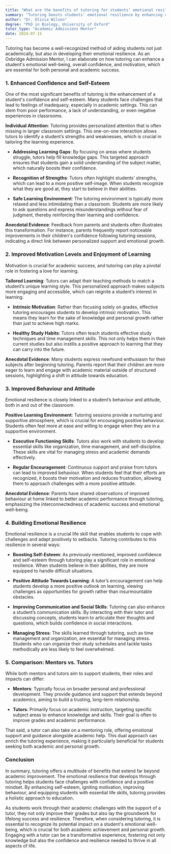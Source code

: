 ```yaml
---
title: "What are the benefits of tutoring for students’ emotional resilience?"
summary: "Tutoring boosts students' emotional resilience by enhancing confidence, self-esteem, and motivation, leading to personal and academic success."
author: "Dr. Olivia Wilson"
degree: "PhD in Biology, University of Oxford"
tutor_type: "Academic Admissions Mentor"
date: 2024-07-15
---
```


Tutoring has become a well-recognized method of aiding students not just academically, but also in developing their emotional resilience. As an Oxbridge Admission Mentor, I can elaborate on how tutoring can enhance a student's emotional well-being, overall confidence, and motivation, which are essential for both personal and academic success.

### 1. Enhanced Confidence and Self-Esteem

One of the most significant benefits of tutoring is the enhancement of a student's confidence and self-esteem. Many students face challenges that lead to feelings of inadequacy, especially in academic settings. This can stem from poor performance, a lack of understanding, or even negative experiences in classrooms. 

**Individual Attention**: Tutoring provides personalized attention that is often missing in larger classroom settings. This one-on-one interaction allows tutors to identify a student’s strengths and weaknesses, which is crucial in tailoring the learning experience. 

- **Addressing Learning Gaps**: By focusing on areas where students struggle, tutors help fill knowledge gaps. This targeted approach ensures that students gain a solid understanding of the subject matter, which naturally boosts their confidence.

- **Recognition of Strengths**: Tutors often highlight students’ strengths, which can lead to a more positive self-image. When students recognize what they are good at, they start to believe in their abilities. 

- **Safe Learning Environment**: The tutoring environment is typically more relaxed and less intimidating than a classroom. Students are more likely to ask questions and express misunderstandings without fear of judgment, thereby reinforcing their learning and confidence.

**Anecdotal Evidence**: Feedback from parents and students often illustrates this transformation. For instance, parents frequently report noticeable improvements in their children's confidence following tutoring sessions, indicating a direct link between personalized support and emotional growth.

### 2. Improved Motivation Levels and Enjoyment of Learning

Motivation is crucial for academic success, and tutoring can play a pivotal role in fostering a love for learning. 

**Tailored Learning**: Tutors can adapt their teaching methods to match a student’s unique learning style. This personalized approach makes subjects more engaging and accessible, which can reignite a student’s interest in learning.

- **Intrinsic Motivation**: Rather than focusing solely on grades, effective tutoring encourages students to develop intrinsic motivation. This means they learn for the sake of knowledge and personal growth rather than just to achieve high marks.

- **Healthy Study Habits**: Tutors often teach students effective study techniques and time management skills. This not only helps them in their current studies but also instills a positive approach to learning that they can carry into the future.

**Anecdotal Evidence**: Many students express newfound enthusiasm for their subjects after beginning tutoring. Parents report that their children are more eager to learn and engage with academic material outside of structured sessions, highlighting a shift in attitude towards education.

### 3. Improved Behaviour and Attitude

Emotional resilience is closely linked to a student’s behaviour and attitude, both in and out of the classroom. 

**Positive Learning Environment**: Tutoring sessions provide a nurturing and supportive atmosphere, which is crucial for encouraging positive behaviour. Students often feel more at ease and willing to engage when they are in a supportive environment.

- **Executive Functioning Skills**: Tutors also work with students to develop essential skills like organization, time management, and self-discipline. These skills are vital for managing stress and academic demands effectively.

- **Regular Encouragement**: Continuous support and praise from tutors can lead to improved behaviour. When students feel that their efforts are recognized, it boosts their motivation and reduces frustration, allowing them to approach challenges with a more positive attitude.

**Anecdotal Evidence**: Parents have shared observations of improved behaviour at home linked to better academic performance through tutoring, emphasizing the interconnectedness of academic success and emotional well-being.

### 4. Building Emotional Resilience

Emotional resilience is a crucial life skill that enables students to cope with challenges and adapt positively to setbacks. Tutoring contributes to this resilience in several ways:

- **Boosting Self-Esteem**: As previously mentioned, improved confidence and self-esteem through tutoring play a significant role in emotional resilience. When students believe in their abilities, they are more equipped to handle difficult situations.

- **Positive Attitude Towards Learning**: A tutor’s encouragement can help students develop a more positive outlook on learning, viewing challenges as opportunities for growth rather than insurmountable obstacles.

- **Improving Communication and Social Skills**: Tutoring can also enhance a student’s communication skills. By interacting with their tutor and discussing concepts, students learn to articulate their thoughts and questions, which builds confidence in social interactions.

- **Managing Stress**: The skills learned through tutoring, such as time management and organization, are essential for managing stress. Students who can organize their study schedules and tackle tasks methodically are less likely to feel overwhelmed.

### 5. Comparison: Mentors vs. Tutors

While both mentors and tutors aim to support students, their roles and impacts can differ:

- **Mentors**: Typically focus on broader personal and professional development. They provide guidance and support that extends beyond academics, aiming to build a trusting, long-term relationship.

- **Tutors**: Primarily focus on academic instruction, targeting specific subject areas to enhance knowledge and skills. Their goal is often to improve grades and academic performance.

That said, a tutor can also take on a mentoring role, offering emotional support and guidance alongside academic help. This dual approach can enrich the tutoring experience, making it particularly beneficial for students seeking both academic and personal growth.

### Conclusion

In summary, tutoring offers a multitude of benefits that extend far beyond academic improvement. The emotional resilience that develops through tutoring helps students face challenges with confidence and a positive mindset. By enhancing self-esteem, igniting motivation, improving behaviour, and equipping students with essential life skills, tutoring provides a holistic approach to education.

As students work through their academic challenges with the support of a tutor, they not only improve their grades but also lay the groundwork for lifelong success and resilience. Therefore, when considering tutoring, it is essential to recognize its potential impact on a student's emotional well-being, which is crucial for both academic achievement and personal growth. Engaging with a tutor can be a transformative experience, fostering not only knowledge but also the confidence and resilience needed to thrive in all aspects of life.
    